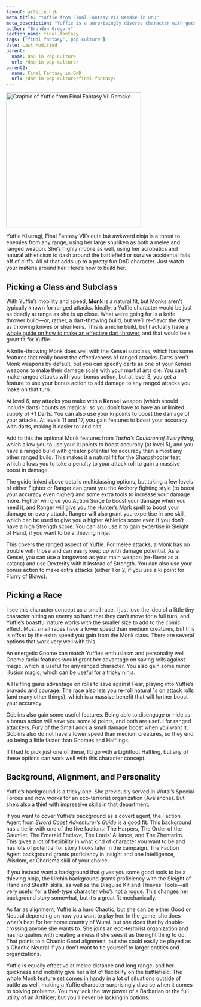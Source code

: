```yaml
---
layout: article.njk
meta_title: "Yuffie from Final Fantasy VII Remake in DnD"
meta_description: "Yuffie is a surprisingly diverse character with good stealth and athletic skills who's equally dangerous up close and at range. Here's how to build her in DnD."
author: "Brandon Gregory"
section_name: final-fantasy
tags: ['final-fantasy','pop-culture']
date: Last Modified
parent:
  name: DnD in Pop Culture
  url: /dnd-in-pop-culture/
parent2:
  name: Final Fantasy in DnD
  url: /dnd-in-pop-culture/final-fantasy/
---
```


<img
  src="/images/ff7-yuffie-360.webp"
  srcset="/images/ff7-yuffie-360.webp 360w,
          /images/ff7-yuffie-768.webp 768w"
  sizes="(min-width: 768px) 384px,180px"
  alt="Graphic of Yuffie from Final Fantasy VII Remake"
  class="tiny-hero"
  height="360" width="360" />

Yuffie Kisaragi, Final Fantasy VII’s cute but awkward ninja is a threat to enemies from any range, using her large shuriken as both a melee and ranged weapon. She’s highly mobile as well, using her acrobatics and natural athleticism to dash around the battlefield or survive accidental falls off of cliffs. All of that adds up to a pretty fun DnD character. Just watch your materia around her. Here’s how to build her.


## Picking a Class and Subclass

With Yuffie’s mobility and speed, **Monk** is a natural fit, but Monks aren’t typically known for ranged attacks. Ideally, a Yuffie character would be just as deadly at range as she is up close. What we’re going for is a knife thrower build—or, rather, a dart-throwing build, but we’ll re-flavor the darts as throwing knives or shurikens. This is a niche build, but I actually have [a whole guide on how to make an effective dart thrower](/5e-build-guides/dart-thrower-builds/), and that would be a great fit for Yuffie.

A knife-throwing Monk does well with the Kensei subclass, which has some features that really boost the effectiveness of ranged attacks. Darts aren’t Monk weapons by default, but you can specify darts as one of your Kensei weapons to make their damage scale with your martial arts die. You can’t make ranged attacks with your bonus action, but at level 3, you get a feature to use your bonus action to add damage to any ranged attacks you make on that turn.

At level 6, any attacks you make with a **Kensei** weapon (which should include darts) counts as magical, so you don’t have to have an unlimited supply of +1 Darts. You can also use your ki points to boost the damage of your attacks. At levels 11 and 17, you gain features to boost your accuracy with darts, making it easier to land hits.

Add to this the optional Monk features from _Tasha’s Cauldron of Everything_, which allow you to use your ki points to boost accuracy (at level 5), and you have a ranged build with greater potential for accuracy than almost any other ranged build. This makes it a natural fit for the Sharpshooter feat, which allows you to take a penalty to your attack roll to gain a massive boost in damage.

The guide linked above details multiclassing options, but taking a few levels of either Fighter or Ranger can grant you the Archery fighting style (to boost your accuracy even higher) and some extra tools to increase your damage more. Fighter will give you Action Surge to boost your damage when you need it, and Ranger will give you the Hunter’s Mark spell to boost your damage on every attack. Ranger will also grant you expertise in one skill, which can be used to give you a higher Athletics score even if you don’t have a high Strength score. You can also use it to gain expertise in Sleight of Hand, if you want to be a thieving ninja.

This covers the ranged aspect of Yuffie. For melee attacks, a Monk has no trouble with those and can easily keep up with damage potential. As a Kensei, you can use a longsword as your main weapon (re-flavor as a katana) and use Dexterity with it instead of Strength. You can also use your bonus action to make extra attacks (either 1 or 2, if you use a ki point for Flurry of Blows).


## Picking a Race

I see this character concept as a small race. I just love the idea of a little tiny character hitting an enemy so hard that they can’t move for a full turn, and Yuffie’s boastful nature works with the smaller size to add to the comic effect. Most small races have a lower speed than medium creatures, but this is offset by the extra speed you gain from the Monk class. There are several options that work very well with this.

An energetic Gnome can match Yuffie’s enthusiasm and personality well. Gnome racial features would grant her advantage on saving rolls against magic, which is useful for any ranged character. You also gain some minor illusion magic, which can be useful for a tricky ninja.

A Halfling gains advantage on rolls to save against Fear, playing into Yuffie’s bravado and courage. The race also lets you re-roll natural 1s on attack rolls (and many other things), which is a massive benefit that will further boost your accuracy.

Goblins also gain some useful features. Being able to disengage or hide as a bonus action will save you some ki points, and both are useful for ranged attackers. Fury of the Small adds a small damage boost when you want it. Goblins also do not have a lower speed than medium creatures, so they end up being a little faster than Gnomes and Halflings.

If I had to pick just one of these, I’d go with a Lightfoot Halfling, but any of these options can work well with this character concept.


## Background, Alignment, and Personality

Yuffie’s background is a tricky one. She previously served in Wutai’s Special Forces and now works for an eco-terrorist organization (Avalanche). But she’s also a thief with impressive skills in that department.

If you want to cover Yuffie’s background as a covert agent, the Faction Agent from _Sword Coast Adventurer’s Guide_ is a good fit. This background has a tie-in with one of the five factions: The Harpers, The Order of the Gauntlet, The Emerald Enclave, The Lords’ Alliance, and The Zhentarim. This gives a lot of flexibility in what kind of character you want to be and has lots of potential for story hooks later in the campaign. The Faction Agent background grants proficiency in Insight and one Intelligence, Wisdom, or Charisma skill of your choice.

If you instead want a background that gives you some good tools to be a thieving ninja, the Urchin background grants proficiency with the Sleight of Hand and Stealth skills, as well as the Disguise Kit and Thieves’ Tools—all very useful for a thief-type character who’s not a rogue. This changes her background story somewhat, but it’s a great fit mechanically.

As far as alignment, Yuffie is a hard Chaotic, but she can be either Good or Neutral depending on how you want to play her. In the game, she does what’s best for her home country of Wutai, but she does that by double-crossing anyone she wants to. She joins an eco-terrorist organization and has no qualms with creating a mess if she sees it as the right thing to do. That points to a Chaotic Good alignment, but she could easily be played as a Chaotic Neutral if you don’t want to tie yourself to larger entities and organizations.

Yuffie is equally effective at melee distance and long range, and her quickness and mobility give her a lot of flexibility on the battlefield. The whole Monk feature set comes in handy in a lot of situations outside of battle as well, making a Yuffie character surprisingly diverse when it comes to solving problems. You may lack the raw power of a Barbarian or the full utility of an Artificer, but you’ll never be lacking in options.
